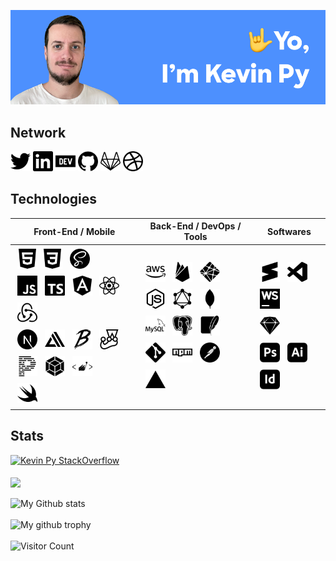 ![Hero profile image](hero.png)


## Network
<a href="https://twitter.com/kevin_py" alt="Twitter"><img src="./icons/twitter.svg" width="32" rightmargin="4" /></a>
<a href="https://www.linkedin.com/in/kevinpy" alt="Linkedin"><img src="./icons/linkedin.svg" width="32" leftmargin="4" rightmargin="4" /></a>
<a href="https://dev.to/kevinpy" alt="Dev.to"><img src="./icons/dev-dot-to.svg" width="32" leftmargin="4" rightmargin="4" /></a>
<a href="https://github.com/kevinpy" alt="Github"><img src="./icons/github.svg" width="32" leftmargin="4" rightmargin="4" /></a>
<a href="https://gitlab.com/kevinpy" alt="Gitlab"><img src="./icons/gitlab.svg" width="32" leftmargin="4" rightmargin="4" /></a>
<a href="https://dribbble.com/kevin_py" alt="Dribbble"><img src="./icons/dribbble.svg" width="32" leftmargin="4" /></a>

## Technologies
| Front-End / Mobile | Back-End / DevOps / Tools | Softwares |
| - | - | - |
| <img src="./icons/html5.svg" width="32" style="margin:4px;" /><img src="./icons/css3.svg" width="32" style="margin:4px;" /> <img src="./icons/sass.svg" width="32" style="margin:4px;" /><br /><img src="./icons/javascript.svg" width="32" style="margin:4px;" /> <img src="./icons/typescript.svg" width="32" style="margin:4px;" /> <img src="./icons/angular.svg" width="32" style="margin:4px;" /> <img src="./icons/react.svg" width="32" style="margin:4px;" /> <img src="./icons/redux.svg" width="32" style="margin:4px;" /><br /><img src="./icons/next-dot-js.svg" width="32" style="margin:4px;" /> <img src="./icons/awsamplify.svg" width="32" style="margin:4px;" /> <img src="./icons/babel.svg" width="32" style="margin:4px;" /> <img src="./icons/jest.svg" width="32" style="margin:4px;" /> <img src="./icons/prettier.svg" width="32" style="margin:4px;" /> <img src="./icons/webpack.svg" width="32" style="margin:4px;" /> <img src="./icons/styled-components.svg" width="32" style="margin:4px;" /><br /><img src="./icons/swift.svg" width="32" style="margin:4px;" /> | <img src="./icons/amazonaws.svg" width="32" style="margin:4px;" /> <img src="./icons/firebase.svg" width="32" style="margin:4px;" /> <img src="./icons/netlify.svg" width="32" style="margin:4px;" /><br /><img src="./icons/node-dot-js.svg" width="32" style="margin:4px;" /> <img src="./icons/graphql.svg" width="32" style="margin:4px;" /> <img src="./icons/mongodb.svg" width="32" style="margin:4px;" /> <img src="./icons/mysql.svg" width="32" style="margin:4px;" /> <img src="./icons/postgresql.svg" width="32" style="margin:4px;" /> <img src="./icons/sqlite.svg" width="32" style="margin:4px;" /><br /><img src="./icons/git.svg" width="32" style="margin:4px;" /> <img src="./icons/npm.svg" width="32" style="margin:4px;" /> <img src="./icons/postman.svg" width="32" style="margin:4px;" /> <img src="./icons/vercel.svg" width="32" style="margin:4px;" /> | <img src="./icons/sublimetext.svg" width="32" style="margin:4px;" /> <img src="./icons/visualstudiocode.svg" width="32" style="margin:4px;" /> <img src="./icons/webstorm.svg" width="32" style="margin:4px;" /><br /><img src="./icons/sketch.svg" width="32" style="margin:4px;" /><br /><img src="./icons/adobephotoshop.svg" width="32" style="margin:4px;" /> <img src="./icons/adobeillustrator.svg" width="32" style="margin:4px;" /> <img src="./icons/adobeindesign.svg" width="32" style="margin:4px;" /> |


## Stats
[![Kevin Py StackOverflow](https://stackoverflow-badge.vercel.app/?userID=2223952)](https://stackoverflow.com/users/2223952/kevin-py)
<br /><br />
<img align="center" src="https://github-readme-stats.vercel.app/api/top-langs?username=kevinpy&layout=compact&langs_count=6" />
<br /><br />
![My Github stats](https://github-readme-stats.vercel.app/api?username=kevinpy&show_icons=true)
<br /><br />
![My github trophy](https://github-profile-trophy.vercel.app/?username=kevinpy&row=1)
<br /><br />
![Visitor Count](https://profile-counter.glitch.me/kevinpy/count.svg)

